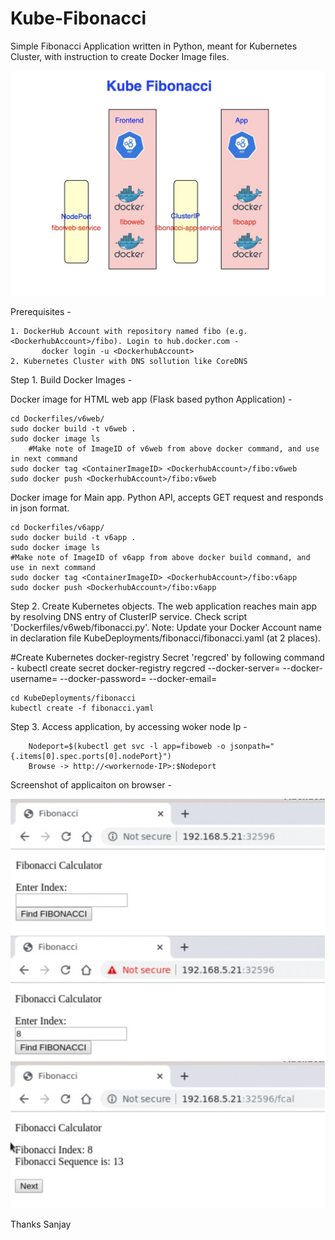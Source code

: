 # Kube-Fibonacci 
Simple Fibonacci Application written in Python, meant for Kubernetes Cluster, with instruction to create Docker Image files.

![Alt text](kubefibonacci.jpg?raw=true "Kube Fibonacci")

Prerequisites -

	1. DockerHub Account with repository named fibo (e.g. <DockerhubAccount>/fibo). Login to hub.docker.com -
           docker login -u <DockerhubAccount>
	2. Kubernetes Cluster with DNS sollution like CoreDNS

Step 1. Build Docker Images -

Docker image for HTML web app (Flask based python Application) - 

	cd Dockerfiles/v6web/
	sudo docker build -t v6web .
	sudo docker image ls
        #Make note of ImageID of v6web from above docker command, and use in next command
	sudo docker tag <ContainerImageID> <DockerhubAccount>/fibo:v6web
	sudo docker push <DockerhubAccount>/fibo:v6web

Docker image for Main app. Python API, accepts GET request and responds in json format.

	cd Dockerfiles/v6app/
	sudo docker build -t v6app .
	sudo docker image ls
    #Make note of ImageID of v6app from above docker build command, and use in next command
	sudo docker tag <ContainerImageID> <DockerhubAccount>/fibo:v6app
	sudo docker push <DockerhubAccount>/fibo:v6app

Step 2. Create Kubernetes objects. The web application reaches main app by resolving DNS entry of ClusterIP service. Check script 'Dockerfiles/v6web/fibonacci.py'.
Note: Update your Docker Account name <DockerhubAccount> in declaration file KubeDeployments/fibonacci/fibonacci.yaml (at 2 places).

#Create Kubernetes docker-registry Secret 'regcred' by following command -
    kubectl create secret docker-registry regcred --docker-server=<your-registry-server> --docker-username=<your-name> --docker-password=<your-pword> --docker-email=<your-email>

	cd KubeDeployments/fibonacci
	kubectl create -f fibonacci.yaml

Step 3. Access application, by accessing woker node Ip -

        Nodeport=$(kubectl get svc -l app=fiboweb -o jsonpath="{.items[0].spec.ports[0].nodePort}")
        Browse -> http://<workernode-IP>:$Nodeport

Screenshot of applicaiton on browser -                                                  

![Alt text](Screenshot.jpg?raw=true "Kube Fibonacci")

Thanks
Sanjay
